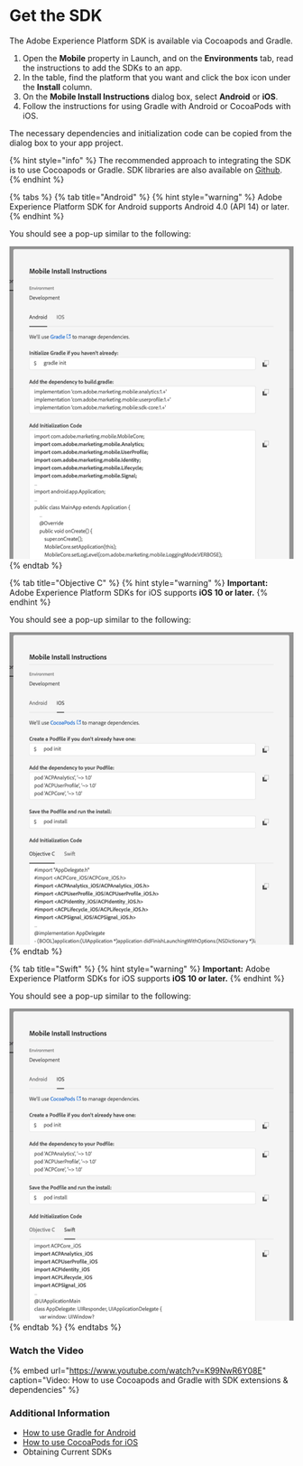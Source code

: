 # Get the SDK

The Adobe Experience Platform SDK is available via Cocoapods and Gradle. 

1. Open the **Mobile** property in Launch, and on the **Environments** tab, read the instructions to add the SDKs to an app.
2. In the table, find the platform that you want and click the box icon under the **Install** column.
3. On the **Mobile Install Instructions** dialog box, select **Android** or **iOS**.
4. Follow the instructions for using Gradle with Android or CocoaPods with iOS.

The necessary dependencies and initialization code can be copied from the dialog box to your app project.

{% hint style="info" %}
The recommended approach to integrating the SDK is to use Cocoapods or Gradle. SDK libraries are also available on [Github](https://github.com/Adobe-Marketing-Cloud/acp-sdks/).
{% endhint %}

{% tabs %}
{% tab title="Android" %}
{% hint style="warning" %}
Adobe Experience Platform SDK for Android supports Android 4.0 \(API 14\) or later.
{% endhint %}

You should see a pop-up similar to the following:

![](../.gitbook/assets/android.png)
{% endtab %}

{% tab title="Objective C" %}
{% hint style="warning" %}
**Important:** Adobe Experience Platform SDKs for iOS supports **iOS 10 or later.**
{% endhint %}

You should see a pop-up similar to the following:

![](../.gitbook/assets/obj-c.png)
{% endtab %}

{% tab title="Swift" %}
{% hint style="warning" %}
**Important:** Adobe Experience Platform SDKs for iOS supports **iOS 10 or later.**
{% endhint %}

You should see a pop-up similar to the following:

![](../.gitbook/assets/swift.png)
{% endtab %}
{% endtabs %}

### Watch the Video

{% embed url="https://www.youtube.com/watch?v=K99NwR6Y08E" caption="Video: How to use Cocoapods and Gradle with SDK extensions & dependencies" %}

### Additional Information

* [How to use Gradle for Android](https://docs.gradle.org/current/userguide/userguide.html)
* [How to use CocoaPods for iOS ](https://guides.cocoapods.org/using/using-cocoapods)
* Obtaining Current SDKs

